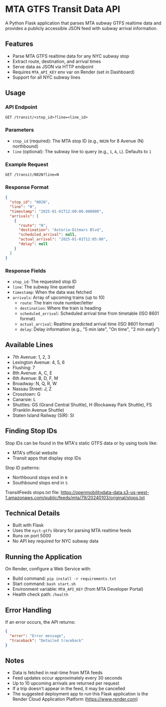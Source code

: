 # MTA GTFS Transit Data API

A Python Flask application that parses MTA subway GTFS realtime data and provides a publicly accessible JSON feed with subway  arrival information.

## Features

- Parse MTA GTFS realtime data for any NYC subway stop
- Extract route, destination, and arrival times
- Serve data as JSON via HTTP endpoint
- Requires `MTA_API_KEY` env var on Render (set in Dashboard)
- Support for all NYC subway lines

## Usage

### API Endpoint

```
GET /transit/<stop_id>?line=<line_id>
```

### Parameters

- `stop_id` (required): The MTA stop ID (e.g., `N02N` for 8 Avenue (N) northbound)
- `line` (optional): The subway line to query (e.g., `1`, `A`, `L`). Defaults to `1`

### Example Request

```
GET /transit/N02N?line=N
```

### Response Format

```json
{
  "stop_id": "N02N",
  "line": "N",
  "timestamp": "2025-01-01T12:00:00.000000",
  "arrivals": [
    {
      "route": "N",
      "destination": "Astoria-Ditmars Blvd",
      "scheduled_arrival": null,
      "actual_arrival": "2025-01-01T12:05:00",
      "delay": null
    }
  ]
}
```

### Response Fields

- `stop_id`: The requested stop ID
- `line`: The subway line queried
- `timestamp`: When the data was fetched
- `arrivals`: Array of upcoming trains (up to 10)
  - `route`: The train route number/letter
  - `destination`: Where the train is heading
  - `scheduled_arrival`: Scheduled arrival time from timetable (ISO 8601 format)
  - `actual_arrival`: Realtime predicted arrival time (ISO 8601 format)
  - `delay`: Delay information (e.g., "5 min late", "On time", "2 min early")

## Available Lines

  - 7th Avenue: 1, 2, 3
  - Lexington Avenue: 4, 5, 6
  - Flushing: 7
  - 8th Avenue: A, C, E
  - 6th Avenue: B, D, F, M
  - Broadway: N, Q, R, W
  - Nassau Street: J, Z
  - Crosstown: G
  - Canarsie: L
  - Shuttles: GS (Grand Central Shuttle), H (Rockaway Park Shuttle), FS (Franklin Avenue Shuttle)
  - Staten Island Railway (SIR): SI

## Finding Stop IDs

Stop IDs can be found in the MTA's static GTFS data or by using tools like:
- MTA's official website
- Transit apps that display stop IDs

Stop ID patterns:
- Northbound stops end in `N`
- Southbound stops end in `S`

TransitFeeds stops.txt file: https://openmobilitydata-data.s3-us-west-1.amazonaws.com/public/feeds/mta/79/20240103/original/stops.txt

## Technical Details

- Built with Flask
- Uses the `nyct-gtfs` library for parsing MTA realtime feeds
- Runs on port 5000
- No API key required for NYC subway data

## Running the Application

On Render, configure a Web Service with:

- Build command: `pip install -r requirements.txt`
- Start command: `bash start.sh`
- Environment variable: `MTA_API_KEY` (from MTA Developer Portal)
- Health check path: `/health`

## Error Handling

If an error occurs, the API returns:

```json
{
  "error": "Error message",
  "traceback": "Detailed traceback"
}
```

## Notes

- Data is fetched in real-time from MTA feeds
- Feed updates occur approximately every 30 seconds
- Up to 10 upcoming arrivals are returned per request
- If a trip doesn't appear in the feed, it may be cancelled
- The suggested deployment app to run this Flask application is the Render Cloud Application Platform (https://www.render.com)
